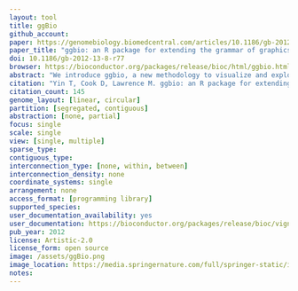 ```yaml
---
layout: tool 
title: ggBio
github_account: 
paper: https://genomebiology.biomedcentral.com/articles/10.1186/gb-2012-13-8-r77
paper_title: "ggbio: an R package for extending the grammar of graphics for genomic data"
doi: 10.1186/gb-2012-13-8-r77
browser: https://bioconductor.org/packages/release/bioc/html/ggbio.html
abstract: "We introduce ggbio, a new methodology to visualize and explore genomics annotationsand high-throughput data. The plots provide detailed views of genomic regions,summary views of sequence alignments and splicing patterns, and genome-wide overviewswith karyogram, circular and grand linear layouts. The methods leverage thestatistical functionality available in R, the grammar of graphics and the datahandling capabilities of the Bioconductor project. The plots are specified within amodular framework that enables users to construct plots in a systematic way, and aregenerated directly from Bioconductor data structures. The ggbio R package isavailable athttp://www.bioconductor.org/packages/2.11/bioc/html/ggbio.html."
citation: "Yin T, Cook D, Lawrence M. ggbio: an R package for extending the grammar of graphics for genomic data. Genome Biol. genomebiology.biomedcentral.com; 2012;13: R77."
citation_count: 145
genome_layout: [linear, circular]
partition: [segregated, contiguous]
abstraction: [none, partial]
focus: single
scale: single
view: [single, multiple]
sparse_type: 
contiguous_type: 
interconnection_type: [none, within, between]
interconnection_density: none
coordinate_systems: single
arrangement: none
access_format: [programming library]
supported_species: 
user_documentation_availability: yes
user_documentation: https://bioconductor.org/packages/release/bioc/vignettes/ggbio/inst/doc/ggbio.pdf
pub_year: 2012
license: Artistic-2.0
license_form: open source
image: /assets/ggBio.png
image_location: https://media.springernature.com/full/springer-static/image/art%3A10.1186%2Fgb-2012-13-8-r77/MediaObjects/13059_2012_Article_3010_Fig7_HTML.jpg
notes: 
---
```

